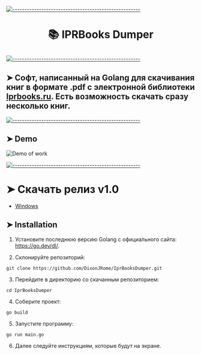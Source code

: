<!-- ⚠️ This README has been generated from the file(s) "blueprint.md" ⚠️-->
[![-----------------------------------------------------](https://raw.githubusercontent.com/andreasbm/readme/master/assets/lines/colored.png)](#-iprbooks-bulk-dumper)
# <p align=center>📚 IPRBooks Dumper



[![-----------------------------------------------------](https://raw.githubusercontent.com/andreasbm/readme/master/assets/lines/colored.png)]()

## ➤ Софт, написанный на Golang для скачивания книг в формате .pdf с электронной библиотеки [Iprbooks.ru](https://www.iprbookshop.ru). Есть возможность скачать сразу несколько книг.



[![-----------------------------------------------------](https://raw.githubusercontent.com/andreasbm/readme/master/assets/lines/colored.png)](#-demo)

## ➤ Demo

![Demo of work](https://i.ibb.co/4Fy7c4h/image.png)

[![-----------------------------------------------------](https://raw.githubusercontent.com/andreasbm/readme/master/assets/lines/colored.png)](#-%D1%81%D0%BA%D0%B0%D1%87%D0%B0%D1%82%D1%8C-%D1%80%D0%B5%D0%BB%D0%B8%D0%B7-v10)
# ➤ Скачать релиз v1.0
- [Windows](https://github.com/DixonJRome/IprBooksDumper/releases/download/v1.0/IprbooksDumper.exe)



## ➤ Installation


1. Установите последнюю версию Golang с официального сайта: https://go.dev/dl/.

2. Склонируйте репозиторий:

```
git clone https://github.com/DixonJRome/IprBooksDumper.git
```

3. Перейдите в директорию со скачанным репозиторием:

```
cd IprBooksDumper
```

4. Соберите проект:

```
go build
```

5. Запустите программу:

```
go run main.go
```

6. Далее следуйте инструкциям, которые будут на экране.
